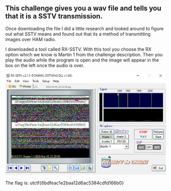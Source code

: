 ## This challenge gives you a wav file and tells you that it is a **SSTV** transmission.

Once downloading the file I did a little research and looked around to figure out what SSTV means and found out that its a method of transmitting images over HAM radio.

I downloaded a tool called RX-SSTV. With this tool you choose the RX option which we know is Martin 1 from the challenge description. Then you play the audio while the program is open and the image will appear in the box on the left once the audio is over.

![Image of RX-SSTV with flag](https://github.com/AnthemC/writeups/blob/master/img/1frame.png)

The flag is:
utctf{6bdfeac1e2baa12d6ac5384cdfd166b0}
